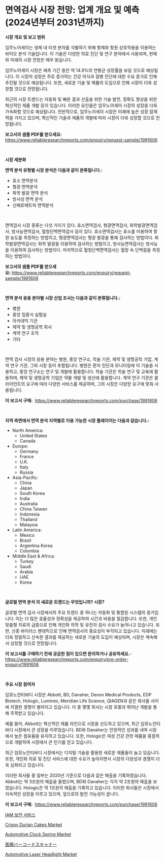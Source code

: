 <p><h1>면역검사 시장 전망: 업계 개요 및 예측 (2024년부터 2031년까지)</h1></p><p><strong>시장 개요 및 보고 범위</strong></p>
<p><p>임무노어세이는 생체 내 타겟 분자를 식별하기 위해 항체와 항원 상호작용을 이용하는 바이오 분석 기술입니다. 이 기술은 다양한 의료 진단 및 연구 분야에서 사용되며, 현재와 미래의 시장 전망은 매우 밝습니다. </p><p>임무노어세이 시장은 예측 기간 동안 약 14.9%의 연평균 성장률을 보일 것으로 예상됩니다. 이 시장의 성장은 주로 증가하는 건강 의식과 질병 진단에 대한 수요 증가로 인해 추진될 것으로 예상됩니다. 또한, 새로운 기술 및 제품의 도입으로 인해 시장이 더욱 성장할 것으로 전망됩니다.</p><p>최근의 시장 트렌드는 자동화 및 빠른 결과 산출을 위한 기술 발전, 정확도 향상을 위한 혁신적인 제품 개발 등이 있습니다. 이러한 요인들은 임무노어세이 시장의 성장을 더욱 가속화할 것으로 예상됩니다. 전반적으로, 임무노어세이 시장은 미래에 높은 성장 잠재력을 가지고 있으며, 혁신적인 기술과 제품의 개발에 따라 시장이 더욱 성장할 것으로 전망됩니다.</p></p>
<p><strong>보고서의 샘플 PDF를 받으세요:</strong> <a href="https://www.reliableresearchreports.com/enquiry/request-sample/1991606">https://www.reliableresearchreports.com/enquiry/request-sample/1991606</a></p>
<p>&nbsp;</p>
<p><strong>시장 세분화</strong></p>
<p><strong>면역 분석 유형별 시장 분석은 다음과 같이 분류됩니다.:</strong></p>
<p><ul><li>효소 면역분석</li><li>형광 면역분석</li><li>화학 발광 면역 분석</li><li>방사성 면역 분석</li><li>신페로메트릭 면역분석</li></ul></p>
<p>&nbsp;</p>
<p><p>면역검사 시장 종류는 다섯 가지가 있다. 효소면역검사, 형광면역검사, 화학발광면역검사, 방사능면역검사, 혈청단백면역검사 등이 있다. 효소면역검사는 효소를 이용하여 항원 농도를 측정하는 방법이고, 형광면역검사는 형광 발광을 통해 검사하는 방법이다. 화학발광면역검사는 화학 발광을 이용하여 검사하는 방법이고, 방사능면역검사는 방사능을 이용하여 검사하는 방법이다. 마지막으로 혈청단백면역검사는 혈장 속 단백질을 측정하는 방법이다.</p></p>
<p><strong>보고서의 샘플 PDF를 받으세요:</strong>&nbsp;<a href="https://www.reliableresearchreports.com/enquiry/request-sample/1991606">https://www.reliableresearchreports.com/enquiry/request-sample/1991606</a></p>
<p>&nbsp;</p>
<p><strong> 면역 분석 응용 분야별 시장 산업 조사는 다음과 같이 분류됩니다.:</strong></p>
<p><ul><li>병원</li><li>중앙 집중식 실험실</li><li>아카데믹 기관</li><li>제약 및 생명공학 회사</li><li>계약 연구 조직</li><li>기타</li></ul></p>
<p>&nbsp;</p>
<p><p>면역 검사 시장의 응용 분야는 병원, 중앙 연구소, 학술 기관, 제약 및 생명공학 기업, 계약 연구 기관, 그외 시장 등이 포함됩니다. 병원은 환자 진단과 모니터링에 이 기술을 사용하고, 중앙 연구소는 연구 및 개발에 활용합니다. 학술 기관은 학술 연구 및 교육에 활용하며, 제약 및 생명공학 기업은 약물 개발 및 생산에 활용합니다. 계약 연구 기관은 클라이언트의 요구에 따라 다양한 서비스를 제공하며, 그외 시장은 다양한 요구에 맞춰 사용됩니다.</p></p>
<p><strong>이 보고서 구매:</strong>&nbsp; <a href="https://www.reliableresearchreports.com/purchase/1991606">https://www.reliableresearchreports.com/purchase/1991606</a></p>
<p>&nbsp;</p>
<p><strong>지역 측면에서 면역 분석 지역별로 이용 가능한 시장 플레이어는 다음과 같습니다.:</strong></p>
<p><ul>
    <li>
        North America:
        <ul>
            <li>United States</li>
            <li>Canada</li>
        </ul>
    </li>
    <li>
        Europe:
        <ul>
            <li>Germany</li>
            <li>France</li>
            <li>U.K.</li>
            <li>Italy</li>
            <li>Russia</li>
        </ul>
    </li>
    <li>
        Asia-Pacific:
        <ul>
            <li>China</li>
            <li>Japan</li>
            <li>South Korea</li>
            <li>India</li>
            <li>Australia</li>
            <li>China Taiwan</li>
            <li>Indonesia</li>
            <li>Thailand</li>
            <li>Malaysia</li>
        </ul>
    </li>
    <li>
        Latin America:
        <ul>
            <li>Mexico</li>
            <li>Brazil</li>
            <li>Argentina Korea</li>
            <li>Colombia</li>
        </ul>
    </li>
    <li>
        Middle East & Africa:
        <ul>
            <li>Turkey</li>
            <li>Saudi</li>
            <li>Arabia</li>
            <li>UAE</li>
            <li>Korea</li>
        </ul>
    </li>
    </ul></p>
<p>&nbsp;</p>
<p><strong>글로벌 면역 분석 의 새로운 트렌드는 무엇입니까? 시장?</strong></p>
<p><p>글로벌 면역 검사 시장에서의 주요 트렌드 중 하나는 자동화 및 통합된 시스템의 증가입니다. 이는 더 많은 효율성과 정확성을 제공하여 시간과 비용을 절감합니다. 또한, 개인 맞춤형 치료의 급증으로 인해 개인화 의학 및 유전자 검사 수요가 늘어나고 있습니다. 또한, 신종 바이러스 팬데믹으로 인해 면역검사의 중요성이 부각되고 있습니다. 미래에는 더욱 정밀하고 신속한 결과를 제공하는 새로운 기술의 도입이 예상되며, 시장은 계속해서 성장할 것으로 전망됩니다.</p></p>
<p><strong>이 보고서를 구매하기 전에 궁금한 점이 있으면 문의하거나 공유하세요.</strong>- <a href="https://www.reliableresearchreports.com/enquiry/pre-order-enquiry/1991606">https://www.reliableresearchreports.com/enquiry/pre-order-enquiry/1991606</a></p>
<p>&nbsp;</p>
<p><strong>주요 시장 참여자</strong></p>
<p><p>임뮤노안티바디 시장은 Abbott, BD, Danaher, Devon Medical Products, EDP Biotech, Hologic, Luminex, Meridian Life Science, QIAGEN과 같은 회사들 사이에 치열한 경쟁이 벌어지고 있습니다. 이 중 몇몇 회사는 시장 호황과 뛰어난 개발을 통해 주목받고 있습니다.</p><p>예를 들어, Abbott는 혁신적인 제품 라인으로 시장을 선도하고 있으며, 최근 임뮤노안티바디 시장에서 큰 성장을 이루었습니다. BD와 Danaher는 안정적인 성과를 내며 시장에서 높은 점유율을 유지하고 있습니다. 또한, Hologic은 여성 건강 관련 제품을 중점적으로 개발하여 시장에서 큰 인기를 얻고 있습니다.</p><p>최근 임뮤노안티바디 시장에서는 디지털 기술을 활용한 새로운 제품들이 늘고 있습니다. 또한, 개인화 의료 및 진단 서비스에 대한 수요가 높아지면서 시장의 다양성과 경쟁이 더욱 심화되고 있습니다.</p><p>이러한 회사들 중 일부는 2020년 기준으로 다음과 같은 매출을 기록하였습니다. Abbott는 약 3조원의 매출을 올렸으며, BD와 Danaher는 각각 약 2조원의 매출을 보였습니다. Hologic은 약 1조원의 매출을 기록하고 있습니다. 이러한 회사들은 시장에서 지속적인 성장을 이루고 있으며, 앞으로의 발전 가능성이 큽니다.</p></p>
<p><strong>이 보고서 구매:</strong>&nbsp;&nbsp;<a href="https://www.reliableresearchreports.com/purchase/1991606">https://www.reliableresearchreports.com/purchase/1991606</a></p>
<p><p><a href="https://github.com/vsr06p4p49/Market-Research-Report-List-1/blob/main/28960388808.md">IAM 보안 서비스</a></p><p><a href="https://github.com/juniordelafrance/Market-Research-Report-List-2/blob/main/crispy-durian-cakes-market.md">Crispy Durian Cakes Market</a></p><p><a href="https://issuu.com/reportprime-2/docs/automotive-clock-spring-market-size-2030.pptx">Automotive Clock Spring Market</a></p><p><a href="https://github.com/cbigkbh02719/Market-Research-Report-List-1/blob/main/49382239546.md">医療バーコードスキャナー</a></p><p><a href="https://issuu.com/reportprime-2/docs/automotive-laser-headlight-market-size-2030.pptx">Automotive Laser Headlight Market</a></p></p>
